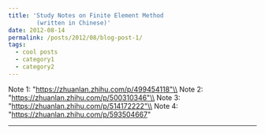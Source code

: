 ```yaml
---
title: 'Study Notes on Finite Element Method
        (written in Chinese)'
date: 2012-08-14
permalink: /posts/2012/08/blog-post-1/
tags:
  - cool posts
  - category1
  - category2
---
```


Note 1: "https://zhuanlan.zhihu.com/p/499454118"\\
Note 2: "https://zhuanlan.zhihu.com/p/500310346"\\
Note 3: "https://zhuanlan.zhihu.com/p/514172222"\\
Note 4: "https://zhuanlan.zhihu.com/p/593504667"

------
